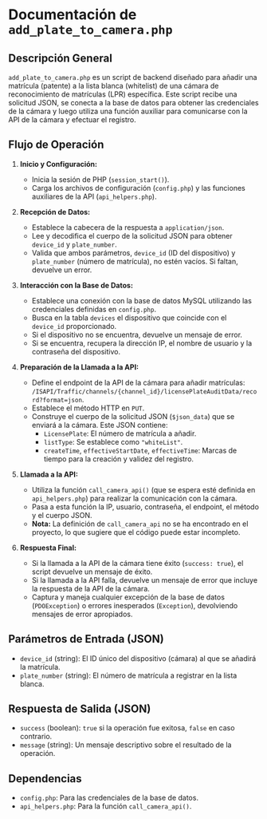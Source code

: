 # Documentación de `add_plate_to_camera.php`

## Descripción General

`add_plate_to_camera.php` es un script de backend diseñado para añadir una matrícula (patente) a la lista blanca (whitelist) de una cámara de reconocimiento de matrículas (LPR) específica. Este script recibe una solicitud JSON, se conecta a la base de datos para obtener las credenciales de la cámara y luego utiliza una función auxiliar para comunicarse con la API de la cámara y efectuar el registro.

## Flujo de Operación

1.  **Inicio y Configuración:**
    *   Inicia la sesión de PHP (`session_start()`).
    *   Carga los archivos de configuración (`config.php`) y las funciones auxiliares de la API (`api_helpers.php`).

2.  **Recepción de Datos:**
    *   Establece la cabecera de la respuesta a `application/json`.
    *   Lee y decodifica el cuerpo de la solicitud JSON para obtener `device_id` y `plate_number`.
    *   Valida que ambos parámetros, `device_id` (ID del dispositivo) y `plate_number` (número de matrícula), no estén vacíos. Si faltan, devuelve un error.

3.  **Interacción con la Base de Datos:**
    *   Establece una conexión con la base de datos MySQL utilizando las credenciales definidas en `config.php`.
    *   Busca en la tabla `devices` el dispositivo que coincide con el `device_id` proporcionado.
    *   Si el dispositivo no se encuentra, devuelve un mensaje de error.
    *   Si se encuentra, recupera la dirección IP, el nombre de usuario y la contraseña del dispositivo.

4.  **Preparación de la Llamada a la API:**
    *   Define el endpoint de la API de la cámara para añadir matrículas: `/ISAPI/Traffic/channels/{channel_id}/licensePlateAuditData/record?format=json`.
    *   Establece el método HTTP en `PUT`.
    *   Construye el cuerpo de la solicitud JSON (`$json_data`) que se enviará a la cámara. Este JSON contiene:
        *   `LicensePlate`: El número de matrícula a añadir.
        *   `listType`: Se establece como `"whiteList"`.
        *   `createTime`, `effectiveStartDate`, `effectiveTime`: Marcas de tiempo para la creación y validez del registro.

5.  **Llamada a la API:**
    *   Utiliza la función `call_camera_api()` (que se espera esté definida en `api_helpers.php`) para realizar la comunicación con la cámara.
    *   Pasa a esta función la IP, usuario, contraseña, el endpoint, el método y el cuerpo JSON.
    *   **Nota:** La definición de `call_camera_api` no se ha encontrado en el proyecto, lo que sugiere que el código puede estar incompleto.

6.  **Respuesta Final:**
    *   Si la llamada a la API de la cámara tiene éxito (`success: true`), el script devuelve un mensaje de éxito.
    *   Si la llamada a la API falla, devuelve un mensaje de error que incluye la respuesta de la API de la cámara.
    *   Captura y maneja cualquier excepción de la base de datos (`PDOException`) o errores inesperados (`Exception`), devolviendo mensajes de error apropiados.

## Parámetros de Entrada (JSON)

*   `device_id` (string): El ID único del dispositivo (cámara) al que se añadirá la matrícula.
*   `plate_number` (string): El número de matrícula a registrar en la lista blanca.

## Respuesta de Salida (JSON)

*   `success` (boolean): `true` si la operación fue exitosa, `false` en caso contrario.
*   `message` (string): Un mensaje descriptivo sobre el resultado de la operación.

## Dependencias

*   `config.php`: Para las credenciales de la base de datos.
*   `api_helpers.php`: Para la función `call_camera_api()`.